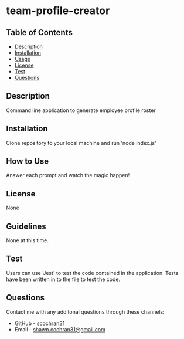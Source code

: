   # team-profile-creator

  ## Table of Contents
  * [Description](#description)
  * [Installation](#installation)
  * [Usage](#usage)
  * [License](#license)
  * [Test](#test)
  * [Questions](#questions)

  ## Description
  Command line application to generate employee profile roster

  ## Installation
  Clone repository to your local machine and run 'node index.js'

  ## How to Use
  Answer each prompt and watch the magic happen!

  ## License
  None

  ## Guidelines
  None at this time.

  ## Test
  Users can use 'Jest' to test the code contained in the application. Tests have been written in to the file to test the code.

  ## Questions
  Contact me with any additonal questions through these channels:
  * GitHub - [scochran31](https://github.com/scochran31)
  * Email - shawn.cochran31@gmail.com
